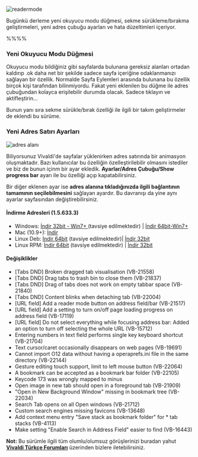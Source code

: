 
![readermode](http://res.cloudinary.com/vivaldi/image/upload/v1476452001/readermode_ysi3nh.gif#full-width)


Bugünkü derleme yeni okuyucu modu düğmesi, sekme sürükleme/bırakma geliştirmeleri, yeni adres çubuğu ayarları ve hata düzeltimleri içeriyor.

%%%%

### Yeni Okuyucu Modu Düğmesi

Okuyucu modu bildiğiniz gibi sayfalarda bulunana gereksiz alanları ortadan kaldırıp .ok daha net bir şekilde sadece sayfa içeriğine odaklanmanızı sağlayan bir özellik. Normalde Sayfa Eylemleri arasında bulunana bu özellik birçok kişi tarafından bilinmiyordu. Fakat yeni eklenilen bu düğme ile adres çubuğundan kolayca erişilebilir durumda olacak. Sadece tıklayın ve aktifleştirin...

Bunun yanı sıra sekme sürükle/bırak özelliği ile ilgili bir takım geliştirmeler de eklendi bu sürüme.

### Yeni Adres Satırı Ayarları
![adres alanı](http://res.cloudinary.com/vivaldi/image/upload/v1476452378/adres_rs8vip.png#full-width)

Biliyorsunuz Vivaldi'de sayfalar yüklenirken adres satırında bir animasyon oluşmaktadır. Bazı kullanıcılar bu özelliğin özelleştirilebilir olmasını istediler ve biz de bunun içinm bir ayar ekledik. **Ayarlar/Adres Çubuğu/Show progress bar** ayarı ile bu özelliği açıp kapatabilirsiniz.

Bir diğer eklenen ayar ise **adres alanına tıkladığınızda ilgili bağlantının tamamının seçilebilmesini** sağlayan ayardır. Bu davranışı da yine aynı ayarlar sayfasından değiştirebilirsiniz.

#### İndirme Adresleri (1.5.633.3)
* Windows: [İndir 32bit - Win7+ ](https://downloads.vivaldi.com/snapshot/Vivaldi.1.5.633.3.exe) (tavsiye edilmektedir) | [İndir 64bit-Win7+](https://downloads.vivaldi.com/snapshot/Vivaldi.1.5.633.3.x64.exe)
* Mac (10.9+): [İndir](https://downloads.vivaldi.com/snapshot/Vivaldi.1.5.633.3.dmg)
* Linux Deb: [İndir 64bit](https://downloads.vivaldi.com/snapshot/vivaldi-snapshot_1.5.633.3-1_amd64.deb) (tavsiye edilmektedir)| [İndir 32bit](https://downloads.vivaldi.com/snapshot/vivaldi-snapshot_1.5.633.3-1_i386.de)
* Linux RPM: [İndir 64bit](https://downloads.vivaldi.com/snapshot/vivaldi-snapshot-1.5.633.3-1.x86_64.rpm) (tavsiye edilmektedir) | [İndir 32bit](https://downloads.vivaldi.com/snapshot/vivaldi-snapshot-1.5.633.3-1.i386.rpm)


#### Değişiklikler
* [Tabs DND] Broken dragged tab visualisation (VB-21558)
* [Tabs DND] Drag tabs to trash bin to close them (VB-21837)
* [Tabs DND] Drag of tabs does not work on empty tabbar space (VB-21840)
* [Tabs DND] Content blinks when detaching tab (VB-22004)
* [URL field] Add a reader mode button on address field/bar (VB-21517)
* [URL field] Add a setting to turn on/off page loading progress on address field (VB-17119)
* [URL field] Do not select everything while focusing address bar: Added an option to turn off selecting the whole URL (VB-15712)
* Entering numbers in text field performs single key keyboard shortcut (VB-21704)
* Text cursor/caret occasionally disappears on web pages (VB-19691)
* Cannot import O12 data without having a operaprefs.ini file in the same directory (VB-22144)
* Gesture editing touch support, limit to left mouse button (VB-22064)
* A bookmark can be accepted as a bookmark bar folder (VB-22105)
* Keycode 173 was wrongly mapped to minus
* Open image in new tab should open in a foreground tab (VB-21909)
* "Open in New Background Window" missing in bookmark tree (VB-22034)
* Search Tab opens on all Open windows (VB-21712)
* Custom search engines missing favicons (VB-13648)
* Add context menu entry "Save stack as bookmark folder" for * tab stacks (VB-4113)
* Make setting "Enable Search in Address Field" easier to find (VB-16443)

**Not:** Bu sürümle ilgili tüm olumlu/olumsuz görüşlerinizi buradan yahut **[Vivaldi Türkçe Forumları](https://vivaldi.net/forum/turkish)** üzerinden bizlere iletebilirsiniz.
